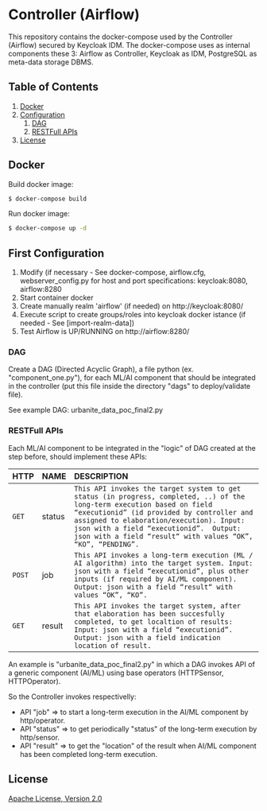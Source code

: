 # Controller (Airflow)
This repository contains the docker-compose used by the Controller (Airflow) secured by Keycloak IDM.
The docker-compose uses as internal components these 3: Airflow as Controller, Keycloak as IDM, PostgreSQL as meta-data storage DBMS.


## Table of Contents
1. [Docker](#docker)
1. [Configuration](#configuration)
    1. [DAG](#dag)
    1. [RESTFull APIs](#apis)
1. [License](#license)


## Docker

Build docker image:

```bash
$ docker-compose build
```

Run docker image:

```bash
$ docker-compose up -d
```

## First Configuration
1. Modify (if necessary - See docker-compose, airflow.cfg, webserver_config.py for host and port specifications: keycloak:8080, airflow:8280
2. Start container docker
2. Create manually realm 'airflow' (if needed) on http://keycloak:8080/
3. Execute script to create groups/roles into keycloak docker istance (if needed - See [import-realm-data])
4. Test Airflow is UP/RUNNING on http://airflow:8280/

### DAG 
Create a DAG (Directed Acyclic Graph), a file python (ex. "component_one.py"), for each ML/AI component that should be integrated in the controller (put this file inside the directory "dags" to deploy/validate file).

See example DAG: urbanite_data_poc_final2.py

### RESTFull APIs
Each ML/AI component to be integrated in the "logic" of DAG created at the step before, should implement these APIs:

| HTTP| NAME | DESCRIPTION |
| :--- | :--- | :--- |
| `GET` | status | `This API invokes the target system to get status (in progress, completed, ..) of the long-term execution based on field “executionid” (id provided by controller and assigned to elaboration/execution). Input: json with a field “executionid”.  Output: json with a field “result“ with values “OK”, “KO”, “PENDING”.` |
| `POST` | job | `This API invokes a long-term execution (ML / AI algorithm) into the target system. Input: json with a field “executionid”, plus other inputs (if required by AI/ML component). Output: json with a field “result“ with values “OK”, “KO”.` |
| `GET` | result | `This API invokes the target system, after that elaboration has been succesfully completed, to get localtion of results: Input: json with a field “executionid”. Output: json with a field indication location of result.` |

An example is "urbanite_data_poc_final2.py" in which a DAG invokes API of a generic component (AI/ML) using base operators (HTTPSensor, HTTPOperator).

So the Controller invokes respectivelly:
- API "job" => to start a long-term execution in the AI/ML component by http/operator.
- API "status" => to get periodically "status" of the long-term execution by http/sensor.
- API "result" => to get the "location" of the result when AI/ML component has been completed long-term execution.


## License

[Apache License, Version 2.0](LICENSE.md)
